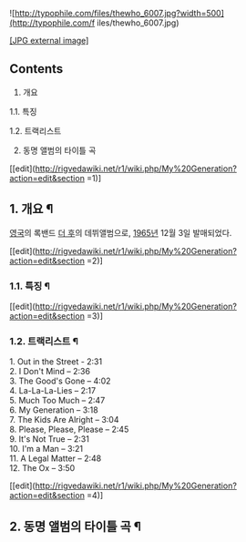 ![http://typophile.com/files/thewho_6007.jpg?width=500](http://typophile.com/f
iles/thewho_6007.jpg)

[[JPG external image]](http://typophile.com/files/thewho_6007.jpg)

## Contents

    

1. 개요 
    

1.1. 특징

1.2. 트랙리스트

2. 동명 앨범의 타이틀 곡 

[[edit](http://rigvedawiki.net/r1/wiki.php/My%20Generation?action=edit&section
=1)]

## 1. 개요 ¶

  

[영국](%EC%98%81%EA%B5%AD.md)의 록밴드 [더 후](%EB%8D%94%20%ED%9B%84.md)의
데뷔앨범으로, [1965년](1965%EB%85%84.md) 12월 3일 발매되었다.

  
  

[[edit](http://rigvedawiki.net/r1/wiki.php/My%20Generation?action=edit&section
=2)]

### 1.1. 특징 ¶

  
  

[[edit](http://rigvedawiki.net/r1/wiki.php/My%20Generation?action=edit&section
=3)]

### 1.2. 트랙리스트 ¶

  

1\. Out in the Street - 2:31  
2\. I Don't Mind – 2:36  
3\. The Good's Gone – 4:02  
4\. La-La-La-Lies – 2:17  
5\. Much Too Much – 2:47  
6\. My Generation – 3:18  
7\. The Kids Are Alright – 3:04  
8\. Please, Please, Please – 2:45  
9\. It's Not True – 2:31  
10\. I'm a Man – 3:21  
11\. A Legal Matter – 2:48  
12\. The Ox – 3:50

  

[[edit](http://rigvedawiki.net/r1/wiki.php/My%20Generation?action=edit&section
=4)]

## 2. 동명 앨범의 타이틀 곡 ¶

